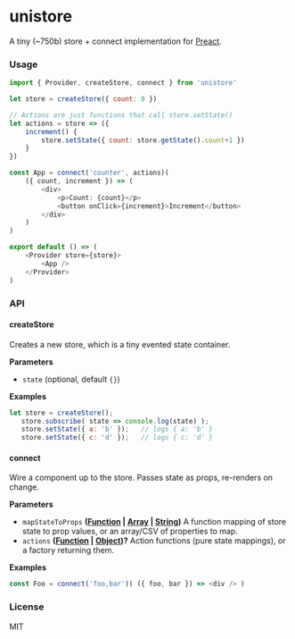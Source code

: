 # unistore

A tiny (~750b) store + connect implementation for [Preact].

### Usage

```js
import { Provider, createStore, connect } from 'unistore'

let store = createStore({ count: 0 })

// Actions are just functions that call store.setState()
let actions = store => ({
	increment() {
		store.setState({ count: store.getState().count+1 })
	}
})

const App = connect('counter', actions)(
	({ count, increment }) => (
		<div>
			<p>Count: {count}</p>
			<button onClick={increment}>Increment</button>
		</div>
	)
)

export default () => (
	<Provider store={store}>
		<App />
	</Provider>
)
```

### API

<!-- Generated by documentation.js. Update this documentation by updating the source code. -->

#### createStore

Creates a new store, which is a tiny evented state container.

**Parameters**

-   `state`   (optional, default `{}`)

**Examples**

```javascript
let store = createStore();
   store.subscribe( state => console.log(state) );
   store.setState({ a: 'b' });   // logs { a: 'b' }
   store.setState({ c: 'd' });   // logs { c: 'd' }
```

#### connect

Wire a component up to the store. Passes state as props, re-renders on change.

**Parameters**

-   `mapStateToProps` **([Function](https://developer.mozilla.org/docs/Web/JavaScript/Reference/Statements/function) \| [Array](https://developer.mozilla.org/docs/Web/JavaScript/Reference/Global_Objects/Array) \| [String](https://developer.mozilla.org/docs/Web/JavaScript/Reference/Global_Objects/String))** A function mapping of store state to prop values, or an array/CSV of properties to map.
-   `actions` **([Function](https://developer.mozilla.org/docs/Web/JavaScript/Reference/Statements/function) \| [Object](https://developer.mozilla.org/docs/Web/JavaScript/Reference/Global_Objects/Object))?** Action functions (pure state mappings), or a factory returning them.

**Examples**

```javascript
const Foo = connect('foo,bar')( ({ foo, bar }) => <div /> )
```

### License

MIT

[preact]: https://github.com/developit/preact
